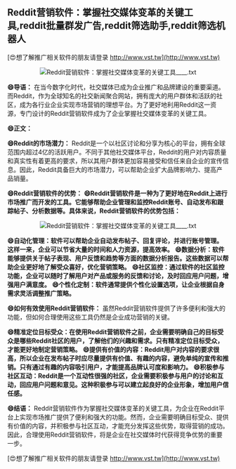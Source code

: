 ## **Reddit营销软件：掌握社交媒体变革的关键工具,reddit批量群发广告,reddit筛选助手,reddit筛选机器人**

[😍想了解推广相关软件的朋友请登录 http://www.vst.tw](http://www.vst.tw)

 <center><img src="https://vst.tw/MP4/tuiguang/png/4.png" alt="Reddit营销软件：掌握社交媒体变革的关键工具____.txt"></center>

**😄导语：**
在当今数字化时代，社交媒体已成为企业推广和品牌建设的重要渠道。而Reddit，作为全球知名的社交新闻聚合网站，拥有庞大的用户群体和活跃的社区，成为各行业企业实现市场营销的理想平台。为了更好地利用Reddit这一资源，专门设计的Reddit营销软件成为了企业掌握社交媒体变革的关键工具。

**😄正文：**

**😄Reddit的市场潜力：**
Reddit是一个以社区讨论和分享为核心的平台，拥有全球范围内超过4亿的活跃用户。不同于其他社交媒体平台，Reddit的用户对内容质量和真实性有着更高的要求，所以其用户群体更加容易接受和信任来自企业的宣传信息。因此，Reddit具备巨大的市场潜力，可以帮助企业扩大品牌影响力、提高产品销量。

**😄Reddit营销软件的优势：**
**😄Reddit营销软件是一种为了更好地在Reddit上进行市场推广而开发的工具。它能够帮助企业管理和监控Reddit账号、自动发布和跟踪帖子、分析数据等。具体来说，Reddit营销软件的优势包括：**

 <center><img src="https://vst.tw/MP4/tuiguang/png/8.png" alt="Reddit营销软件：掌握社交媒体变革的关键工具____.txt"></center>

**😄自动化管理：软件可以帮助企业自动发布帖子、回复评论，并进行账号管理。这样一来，企业可以节省大量的时间和人力资源，提高效率。**
**😄数据分析：软件能够提供关于帖子表现、用户反馈和趋势等方面的数据分析报告。这些数据可以帮助企业更好地了解受众喜好，优化营销策略。**
**😄社区监控：通过软件的社区监控功能，企业可以随时了解用户对产品或服务的反馈和讨论，及时回应用户问题，增强用户满意度。**
**😄个性化定制：软件通常提供个性化设置选项，让企业根据自身需求灵活调整推广策略。**

**😄如何有效使用Reddit营销软件：**
虽然Reddit营销软件提供了许多便利和强大的功能，但如何合理使用这些工具仍然是企业成功营销的关键。

**😄精准定位目标受众：在使用Reddit营销软件之前，企业需要明确自己的目标受众是哪些Reddit社区的用户，了解他们的兴趣和需求。只有精准定位目标受众，才能更好地制定营销策略。**
**😄提供有价值的内容：Reddit用户对内容的要求很高，所以企业在发布帖子时应尽量提供有价值、有趣的内容，避免单纯的宣传和推销。只有通过有趣的内容吸引用户，才能提高品牌认可度和影响力。**
**😄积极参与社区互动：Reddit是一个互动性很强的社区，企业需要积极参与用户的讨论和互动，回应用户问题和意见。这种积极参与可以建立起良好的企业形象，增加用户信任感。**

**😄结语：**
Reddit营销软件作为掌握社交媒体变革的关键工具，为企业在Reddit平台上实现市场推广提供了便利和强大的功能。然而，企业需要明确目标受众、提供有价值的内容，并积极参与社区互动，才能充分发挥这些优势，取得营销的成功。因此，合理使用Reddit营销软件，将是企业在社交媒体时代获得竞争优势的重要一步。

[😍想了解推广相关软件的朋友请登录 http://www.vst.tw](http://www.vst.tw)



